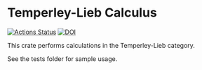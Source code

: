 Temperley-Lieb Calculus
=======================

[![Actions Status](https://github.com/rspencer01/temperley_lieb_cat/workflows/Build%20and%20Test/badge.svg)](https://github.com/rspencer01/temperley_lieb_cat/actions)
[![DOI](https://zenodo.org/badge/318178468.svg)](https://zenodo.org/badge/latestdoi/318178468)

This crate performs calculations in the Temperley-Lieb category.

See the tests folder for sample usage.
